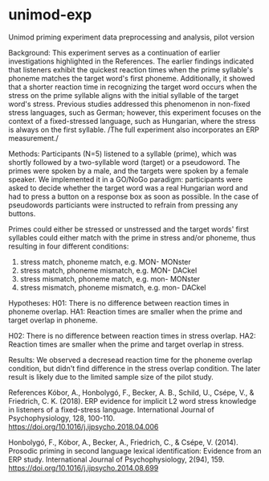 # unimod-exp
Unimod priming experiment data preprocessing and analysis, pilot version

Background:
This experiment serves as a continuation of earlier investigations highlighted in the References. The earlier findings indicated that listeners exhibit the quickest reaction times when the prime syllable's phoneme matches the target word's first phoneme. Additionally, it showed that a shorter reaction time in recognizing the target word occurs when the stress on the prime syllable aligns with the initial syllable of the target word's stress. Previous studies addressed this phenomenon in non-fixed stress languages, such as German; however, this experiment focuses on the context of a fixed-stressed language, such as Hungarian, where the stress is always on the first syllable. /The full experiment also incorporates an ERP measurement./

Methods:
Participants (N=5) listened to a syllable (prime), which was shortly followed by a two-syllable word (target) or a pseudoword. The primes were spoken by a male, and the targets were spoken by a female speaker. We implemented it in a GO/NoGo paradigm: participants were asked to decide whether the target word was a real Hungarian word and had to press a button on a response box as soon as possible. In the case of pseudowords particiants were instructed to refrain from pressing any buttons.

Primes could either be stressed or unstressed and the target words' first syllables could either match with the prime in stress and/or phoneme, thus resulting in four different conditions:

1. stress match, phoneme match, e.g. MON- MONster 
2. stress match, phoneme mismatch, e.g. MON- DACkel 
3. stress mismatch, phoneme match, e.g. mon- MONster 
4. stress mismatch, phoneme mismatch, e.g. mon- DACkel

Hypotheses:
H01:
There is no difference between reaction times in phoneme overlap.
HA1:
Reaction times are smaller when the prime and target overlap in phoneme.

H02:
There is no difference between reaction times in stress overlap.
HA2:
Reaction times are smaller when the prime and target overlap in stress.

Results:
We observed a decresead reaction time for the phoneme overlap condition, but didn't find difference in the stress overlap condition. The later result is likely due to the limited sample size of the pilot study. 



References
Kóbor, A., Honbolygó, F., Becker, A. B., Schild, U., Csépe, V., & Friedrich, C. K. (2018). ERP evidence for implicit L2 word stress knowledge in listeners of a fixed-stress language. International Journal of Psychophysiology, 128, 100-110.
https://doi.org/10.1016/j.ijpsycho.2018.04.006

Honbolygó, F., Kóbor, A., Becker, A., Friedrich, C., & Csépe, V. (2014). Prosodic priming in second language lexical identification: Evidence from an ERP study. International Journal of Psychophysiology, 2(94), 159.
https://doi.org/10.1016/j.ijpsycho.2014.08.699